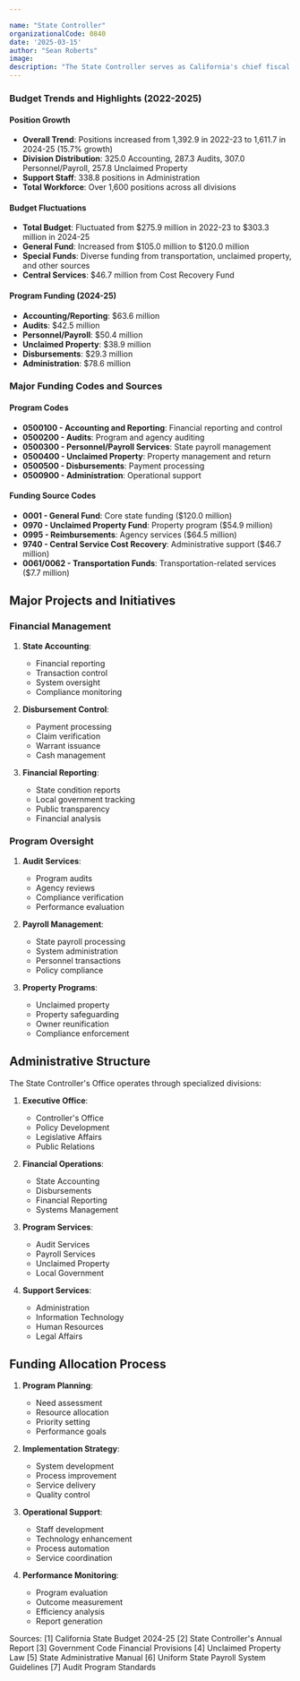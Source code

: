 ```yaml
---

name: "State Controller"
organizationalCode: 0840
date: '2025-03-15'
author: "Sean Roberts"
image: 
description: "The State Controller serves as California's chief fiscal officer, ensuring transparency and accountability of state financial resources through disbursement control, auditing, and financial reporting."
---
```


### Budget Trends and Highlights (2022-2025)

#### Position Growth
- **Overall Trend**: Positions increased from 1,392.9 in 2022-23 to 1,611.7 in 2024-25 (15.7% growth)
- **Division Distribution**: 325.0 Accounting, 287.3 Audits, 307.0 Personnel/Payroll, 257.8 Unclaimed Property
- **Support Staff**: 338.8 positions in Administration
- **Total Workforce**: Over 1,600 positions across all divisions

#### Budget Fluctuations
- **Total Budget**: Fluctuated from $275.9 million in 2022-23 to $303.3 million in 2024-25
- **General Fund**: Increased from $105.0 million to $120.0 million
- **Special Funds**: Diverse funding from transportation, unclaimed property, and other sources
- **Central Services**: $46.7 million from Cost Recovery Fund

#### Program Funding (2024-25)
- **Accounting/Reporting**: $63.6 million
- **Audits**: $42.5 million
- **Personnel/Payroll**: $50.4 million
- **Unclaimed Property**: $38.9 million
- **Disbursements**: $29.3 million
- **Administration**: $78.6 million

### Major Funding Codes and Sources

#### Program Codes
- **0500100 - Accounting and Reporting**: Financial reporting and control
- **0500200 - Audits**: Program and agency auditing
- **0500300 - Personnel/Payroll Services**: State payroll management
- **0500400 - Unclaimed Property**: Property management and return
- **0500500 - Disbursements**: Payment processing
- **0500900 - Administration**: Operational support

#### Funding Source Codes
- **0001 - General Fund**: Core state funding ($120.0 million)
- **0970 - Unclaimed Property Fund**: Property program ($54.9 million)
- **0995 - Reimbursements**: Agency services ($64.5 million)
- **9740 - Central Service Cost Recovery**: Administrative support ($46.7 million)
- **0061/0062 - Transportation Funds**: Transportation-related services ($7.7 million)

## Major Projects and Initiatives

### Financial Management

1. **State Accounting**:
   - Financial reporting
   - Transaction control
   - System oversight
   - Compliance monitoring

2. **Disbursement Control**:
   - Payment processing
   - Claim verification
   - Warrant issuance
   - Cash management

3. **Financial Reporting**:
   - State condition reports
   - Local government tracking
   - Public transparency
   - Financial analysis

### Program Oversight

1. **Audit Services**:
   - Program audits
   - Agency reviews
   - Compliance verification
   - Performance evaluation

2. **Payroll Management**:
   - State payroll processing
   - System administration
   - Personnel transactions
   - Policy compliance

3. **Property Programs**:
   - Unclaimed property
   - Property safeguarding
   - Owner reunification
   - Compliance enforcement

## Administrative Structure

The State Controller's Office operates through specialized divisions:

1. **Executive Office**:
   - Controller's Office
   - Policy Development
   - Legislative Affairs
   - Public Relations

2. **Financial Operations**:
   - State Accounting
   - Disbursements
   - Financial Reporting
   - Systems Management

3. **Program Services**:
   - Audit Services
   - Payroll Services
   - Unclaimed Property
   - Local Government

4. **Support Services**:
   - Administration
   - Information Technology
   - Human Resources
   - Legal Affairs

## Funding Allocation Process

1. **Program Planning**:
   - Need assessment
   - Resource allocation
   - Priority setting
   - Performance goals

2. **Implementation Strategy**:
   - System development
   - Process improvement
   - Service delivery
   - Quality control

3. **Operational Support**:
   - Staff development
   - Technology enhancement
   - Process automation
   - Service coordination

4. **Performance Monitoring**:
   - Program evaluation
   - Outcome measurement
   - Efficiency analysis
   - Report generation

Sources:
[1] California State Budget 2024-25
[2] State Controller's Annual Report
[3] Government Code Financial Provisions
[4] Unclaimed Property Law
[5] State Administrative Manual
[6] Uniform State Payroll System Guidelines
[7] Audit Program Standards 